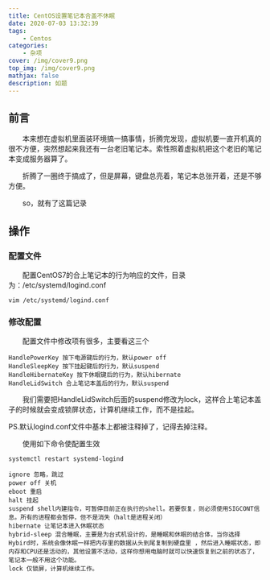 ```yaml
---
title: CentOS设置笔记本合盖不休眠
date: 2020-07-03 13:32:39
tags: 
    - Centos
categories: 
    - 杂项
cover: /img/cover9.png
top_img: /img/cover9.png
mathjax: false
description: 如题
---
```

## 前言

&ensp;&ensp;&ensp;&ensp;本来想在虚拟机里面装环境搞一搞事情，折腾完发现，虚拟机要一直开机真的很不方便，突然想起来我还有一台老旧笔记本。索性照着虚拟机把这个老旧的笔记本变成服务器算了。

&ensp;&ensp;&ensp;&ensp;折腾了一圈终于搞成了，但是屏幕，键盘总亮着，笔记本总张开着，还是不够方便。

&ensp;&ensp;&ensp;&ensp;so，就有了这篇记录

## 操作

### 配置文件

&ensp;&ensp;&ensp;&ensp;配置CentOS7的合上笔记本的行为响应的文件，目录为：/etc/systemd/logind.conf

```
vim /etc/systemd/logind.conf
```

### 修改配置

&ensp;&ensp;&ensp;&ensp;配置文件中修改项有很多，主要看这三个

```
HandlePowerKey 按下电源键后的行为，默认power off
HandleSleepKey 按下挂起键后的行为，默认suspend
HandleHibernateKey 按下休眠键后的行为，默认hibernate
HandleLidSwitch 合上笔记本盖后的行为，默认suspend
```



&ensp;&ensp;&ensp;&ensp;我们需要把HandleLidSwitch后面的suspend修改为lock，这样合上笔记本盖子的时候就会变成锁屏状态，计算机继续工作，而不是挂起。

PS.默认logind.conf文件中基本上都被注释掉了，记得去掉注释。

&ensp;&ensp;&ensp;&ensp;使用如下命令使配置生效

```
systemctl restart systemd-logind
```

```
ignore 忽略，跳过
power off 关机
eboot 重启
halt 挂起
suspend shell内建指令，可暂停目前正在执行的shell。若要恢复，则必须使用SIGCONT信息。所有的进程都会暂停，但不是消失（halt是进程关闭）
hibernate 让笔记本进入休眠状态
hybrid-sleep 混合睡眠，主要是为台式机设计的，是睡眠和休眠的结合体，当你选择Hybird时，系统会像休眠一样把内存里的数据从头到尾复制到硬盘里 ，然后进入睡眠状态，即内存和CPU还是活动的，其他设置不活动，这样你想用电脑时就可以快速恢复到之前的状态了，笔记本一般不用这个功能。
lock 仅锁屏，计算机继续工作。
```

